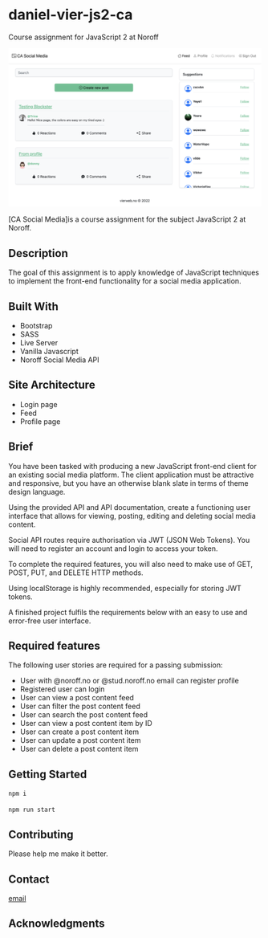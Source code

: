 # daniel-vier-js2-ca

Course assignment for JavaScript 2 at Noroff

![image](https://github.com/donnybrilliant/daniel-vier-js2-ca/blob/js2/assets/images/screenshot.png)

[CA Social Media]is a course assignment for the subject JavaScript 2 at Noroff.

## Description

The goal of this assignment is to apply knowledge of JavaScript techniques to implement the front-end functionality for a social media application.

## Built With

- Bootstrap
- SASS
- Live Server
- Vanilla Javascript
- Noroff Social Media API

## Site Architecture

- Login page
- Feed
- Profile page

## Brief

You have been tasked with producing a new JavaScript front-end client for an existing social media platform. The client application must be attractive and responsive, but you have an otherwise blank slate in terms of theme design language.

Using the provided API and API documentation, create a functioning user interface that allows for viewing, posting, editing and deleting social media content.

Social API routes require authorisation via JWT (JSON Web Tokens). You will need to register an account and login to access your token.

To complete the required features, you will also need to make use of GET, POST, PUT, and DELETE HTTP methods.

Using localStorage is highly recommended, especially for storing JWT tokens.

A finished project fulfils the requirements below with an easy to use and error-free user interface.

## Required features

The following user stories are required for a passing submission:

- User with @noroff.no or @stud.noroff.no email can register profile
- Registered user can login
- User can view a post content feed
- User can filter the post content feed
- User can search the post content feed
- User can view a post content item by ID
- User can create a post content item
- User can update a post content item
- User can delete a post content item

## Getting Started

```
npm i

npm run start
```

## Contributing

Please help me make it better.

## Contact

[email](mailto:daniel.vier@gmail.com)

## Acknowledgments
